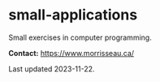 # small-applications
Small exercises in computer programming.

**Contact:** https://www.morrisseau.ca/
  
Last updated 2023-11-22.
